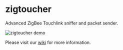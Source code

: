 # zigtoucher

 Advanced ZigBee Touchlink sniffer and packet sender.

![zigtoucher demo](examples/keylog/keylog.png)

Please visit our [wiki](https://github.com/Hipuranyhou/zigtoucher/wiki) for more information.
